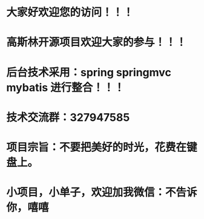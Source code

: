 # 大家好欢迎您的访问！！！
# 高斯林开源项目欢迎大家的参与！！！
# 后台技术采用：spring springmvc mybatis 进行整合！！！
# 技术交流群：327947585 
# 项目宗旨：不要把美好的时光，花费在键盘上。
# 小项目，小单子，欢迎加我微信：不告诉你，嘻嘻 

